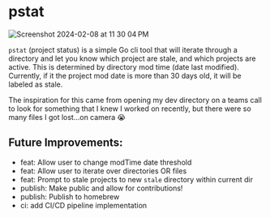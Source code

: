 # pstat

![Screenshot 2024-02-08 at 11 30 04 PM](https://github.com/HaffCaff/pstat/assets/31331413/15b02e82-3b7f-492c-8e90-b84afb17118d)


`pstat` (project status) is a simple Go cli tool that will iterate through a directory and let you know which project are stale, and which projects are active. This is determined by directory mod time (date last modified). Currently, if it the project mod date is more than 30 days old, it will be labeled as stale.

The inspiration for this came from opening my dev directory on a teams call to look for something that I knew I worked on recently, but there were so many files I got lost...on camera 😭

## Future Improvements:

- feat: Allow user to change modTime date threshold
- feat: Allow user to iterate over directories OR files
- feat: Prompt to stale projects to new `stale` directory within current dir
- publish: Make public and allow for contributions!
- publish: Publish to homebrew
- ci: add CI/CD pipeline implementation
